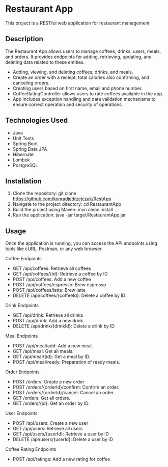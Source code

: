 # Restaurant App

This project is a RESTful web application for restaurant management


## Description

The Restaurant App allows users to manage coffees, drinks, users, meals, and orders. It provides endpoints for adding, retrieving, updating, and deleting data related to these entities.
- Adding, viewing, and deleting coffees, drinks, and meals.
- Create an order with a receipt, total calories also confirming, and canceling orders.
- Creating users based on first name, email and phone number.
- CoffeeRatingController allows users to rate coffees available in the app.
- App includes exception handling and data validation mechanisms to ensure correct operation and security of operations.

## Technologies Used
* Java
* Unit Tests
* Spring Boot
* Spring Data JPA
* Hibernate
* Lombok
* PostgreSQL

## Installation
1. Clone the repository:
git clone https://github.com/konradjedrzejczak/RestApp
2. Navigate to the project directory:
cd RestaurantApp 
3. Build the project using Maven:
mvn clean install 
4. Run the application:
java -jar target/RestaurantApp.jar 

## Usage

Once the application is running, you can access the API endpoints using tools like cURL, Postman, or any web browser.

Coffee Endpoints

* GET /api/coffees: Retrieve all coffees
* GET /api/coffees/{id}: Retrieve a coffee by ID
* POST /api/coffees: Add a new coffee
* POST /api/coffees/espresso: Brew espresso
* POST /api/coffees/latte: Brew latte
* DELETE /api/coffees/{coffeeId}: Delete a coffee by ID

Drink Endpoints
* GET /api/drink: Retrieve all drinks
* POST /api/drink: Add a new drink
* DELETE /api/drink/{drinkId}: Delete a drink by ID

Meal Endpoints
* POST /api/meal/add: Add a new meal.
* GET /api/meal: Get all meals.
* GET /api/meal/{id}: Get a meal by ID.
* POST /api/meal/ready: Preparation of ready meals.

Order Endpoints
* POST /orders: Create a new order
* POST /orders/{orderId}/confirm: Confirm an order.
* POST /orders/{orderId}/cancel: Cancel an order.
* GET /orders: Get all orders.
* GET /orders/{id}: Get an order by ID.

User Endpoints
* POST /api/users: Create a new user
* GET /api/users: Retrieve all users
* GET /api/users/{userId}: Retrieve a user by ID
* DELETE /api/users/{userId}: Delete a user by ID

Coffee Rating Endpoints
* POST /api/ratings: Add a new rating for coffee
